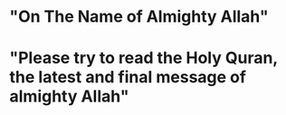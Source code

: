 # "On The Name of Almighty Allah"
# "Please try to read the Holy Quran, the latest and final message of almighty Allah"
